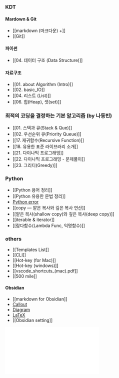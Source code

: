 
### KDT
#### Mardown & Git
- [[markdown (마크다운) +]]
- [[Git]]

#### 파이썬
- [[04. 데이터 구조 (Data Structure)]]

#### 자료구조
- [[01. about Algorithm (Intro)]]
- [[02. basic_IO]]
- [[04. 리스트 (List)]]
- [[06. 힙(Heap), 셋(set)]]

### 최적의 코딩을 결정하는 기본 알고리즘 (by 나동빈)
- [[01. 스택과 큐(Stack & Que)]]
- [[02. 우선순위 큐(Priority Queue)]]
- [[17. 재귀함수(Recursive Function)]]
- [[18. 유용한 표준 라이브러리 소개]]
- [[21. 다이나믹 프로그래밍]]
- [[22. 다이나믹 프로그래밍 - 문제풀이]]
- [[23. 그리디(Greedy)]]

### Python
- [[Python 용어 정리]]
- [[Python 유용한 문법 정리]]
- [Python error](Python/Python%20error.md)
- [[copy — 얕은 복사와 깊은 복사 연산]]
- [[얕은 복사(shallow copy)와 깊은 복사(deep copy)]]
- [[iterable & iterator]]
- [[람다함수(Lambda Func, 익명함수)]]

### others
- [[Templates List]]
- [[CLI]]
- [[Hot-key (for Mac)]]
- [[Hot-key (windows)]]
- [[vscode_shortcuts_(mac).pdf]] 
- [[500 mile]]

#### Obsidian
- [[markdown for Obsidian]]
- [Callout](others/obsidian/Callout.md)
- [Diagram](others/obsidian/Diagram.md)
- [LaTeX](others/obsidian/LaTeX.md)
- [[Obsidian setting]]


![더 공부해 볼 주제](더%20공부해%20볼%20주제.md)
